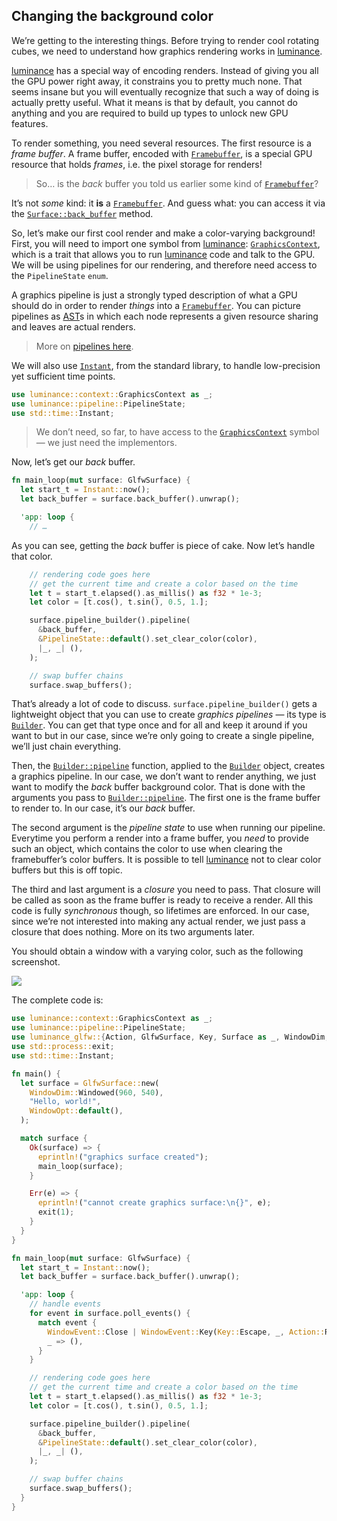 ## Changing the background color

We’re getting to the interesting things. Before trying to render cool rotating cubes, we need to
understand how graphics rendering works in [luminance].

[luminance] has a special way of encoding renders. Instead of giving you all the GPU power right
away, it constrains you to pretty much none. That seems insane but you will eventually recognize
that such a way of doing is actually pretty useful. What it means is that by default, you cannot
do anything and you are required to build up types to unlock new GPU features.

To render something, you need several resources. The first resource is a _frame buffer_. A frame
buffer, encoded with [`Framebuffer`], is a special GPU resource that holds _frames_, i.e. the
pixel storage for renders!

> So… is the _back_ buffer you told us earlier some kind of [`Framebuffer`]?

It’s not _some_ kind: it **is** a [`Framebuffer`]. And guess what: you can access it via the
[`Surface::back_buffer`] method.

So, let’s make our first cool render and make a color-varying background!  First, you will need to
import one symbol from [luminance]: [`GraphicsContext`], which is a trait that allows you to run
[luminance] code and talk to the GPU. We will be using pipelines for our rendering, and therefore
need access to the `PipelineState` `enum`.

A graphics pipeline is just a strongly typed description of what a GPU should do in order to render
_things_ into a [`Framebuffer`]. You can picture pipelines as [AST]s in which each node represents a
given resource sharing and leaves are actual renders.

> More on [pipelines here](https://docs.rs/luminance/latest/luminance/index.html#understanding-the-pipeline-architecture).

We will also use [`Instant`], from the standard library, to
handle low-precision yet sufficient time points.

```rust
use luminance::context::GraphicsContext as _;
use luminance::pipeline::PipelineState;
use std::time::Instant;
```

> We don’t need, so far, to have access to the [`GraphicsContext`] symbol — we just need the
> implementors.

Now, let’s get our _back_ buffer.

```rust
fn main_loop(mut surface: GlfwSurface) {
  let start_t = Instant::now();
  let back_buffer = surface.back_buffer().unwrap();

  'app: loop {
    // …
```

As you can see, getting the _back_ buffer is piece of cake. Now let’s handle that color.

```rust
    // rendering code goes here
    // get the current time and create a color based on the time
    let t = start_t.elapsed().as_millis() as f32 * 1e-3;
    let color = [t.cos(), t.sin(), 0.5, 1.];

    surface.pipeline_builder().pipeline(
      &back_buffer,
      &PipelineState::default().set_clear_color(color),
      |_, _| (),
    );

    // swap buffer chains
    surface.swap_buffers();
```

That’s already a lot of code to discuss. `surface.pipeline_builder()` gets a lightweight object
that you can use to create _graphics pipelines_ — its type is [`Builder`]. You can get that type
once and for all and keep it around if you want to but in our case, since we’re only going to create
a single pipeline, we’ll just chain everything.

Then, the [`Builder::pipeline`] function, applied to the [`Builder`] object, creates a graphics
pipeline. In our case, we don’t want to render anything, we just want to modify the _back_ buffer background
color. That is done with the arguments you pass to [`Builder::pipeline`]. The first one is the
frame buffer to render to. In our case, it’s our _back_ buffer.

The second argument is the _pipeline state_ to use when running our pipeline. Everytime you perform a
render into a frame buffer, you _need_ to provide such an object, which contains the color to use when
clearing the framebuffer’s color buffers. It is possible to tell [luminance] not to clear color buffers
but this is off topic.

The third and last argument is a _closure_ you need to pass. That closure will be called as soon as
the frame buffer is ready to receive a render. All this code is fully _synchronous_ though, so
lifetimes are enforced. In our case, since we’re not interested into making any actual render,
we just pass a closure that does nothing. More on its two arguments later.

You should obtain a window with a varying color, such as the following screenshot.

![](./imgs/hello-world.png)

The complete code is:

```rust
use luminance::context::GraphicsContext as _;
use luminance::pipeline::PipelineState;
use luminance_glfw::{Action, GlfwSurface, Key, Surface as _, WindowDim, WindowEvent, WindowOpt};
use std::process::exit;
use std::time::Instant;

fn main() {
  let surface = GlfwSurface::new(
    WindowDim::Windowed(960, 540),
    "Hello, world!",
    WindowOpt::default(),
  );

  match surface {
    Ok(surface) => {
      eprintln!("graphics surface created");
      main_loop(surface);
    }

    Err(e) => {
      eprintln!("cannot create graphics surface:\n{}", e);
      exit(1);
    }
  }
}

fn main_loop(mut surface: GlfwSurface) {
  let start_t = Instant::now();
  let back_buffer = surface.back_buffer().unwrap();

  'app: loop {
    // handle events
    for event in surface.poll_events() {
      match event {
        WindowEvent::Close | WindowEvent::Key(Key::Escape, _, Action::Release, _) => break 'app,
        _ => (),
      }
    }

    // rendering code goes here
    // get the current time and create a color based on the time
    let t = start_t.elapsed().as_millis() as f32 * 1e-3;
    let color = [t.cos(), t.sin(), 0.5, 1.];

    surface.pipeline_builder().pipeline(
      &back_buffer,
      &PipelineState::default().set_clear_color(color),
      |_, _| (),
    );

    // swap buffer chains
    surface.swap_buffers();
  }
}
```

[luminance]: https://crates.io/crates/luminance
[luminance-glfw]: https://crates.io/crates/luminance-glfw
[cargo-watch]: https://crates.io/crates/cargo-watch
[double buffering]: https://en.wikipedia.org/wiki/Multiple_buffering
[`Surface::poll_events`]: https://docs.rs/luminance-windowing/latest/luminance_windowing/trait.Surface.html#tymethod.poll_events
[`Surface::swap_buffers`]: https://docs.rs/luminance-windowing/latest/luminance_windowing/trait.Surface.html#tymethod.swap_buffers
[`Framebuffer`]: https://docs.rs/luminance/latest/luminance/framebuffer/struct.Framebuffer.html
[`Surface::back_buffer`]: https://docs.rs/luminance-windowing/latest/luminance_windowing/trait.Surface.html#method.back_buffer
[`GraphicsContext`]: https://docs.rs/luminance/latest/luminance/context/trait.GraphicsContext.html
[`Instant`]: https://doc.rust-lang.org/std/time/struct.Instant.html
[`Builder`]: https://docs.rs/luminance/latest/luminance/pipeline/struct.Builder.html
[`Builder::pipeline`]: https://docs.rs/luminance/latest/luminance/pipeline/struct.Builder.html#method.pipeline
[AST]: https://en.wikipedia.org/wiki/Abstract_syntax_tree
